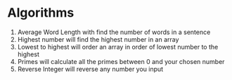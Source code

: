 # Algorithms

1. Average Word Length with find the number of words in a sentence
2. Highest number will find the highest number in an array
3. Lowest to highest will order an array in order of lowest number to the highest
4. Primes will calculate all the primes between 0 and your chosen number
5. Reverse Integer will reverse any number you input
